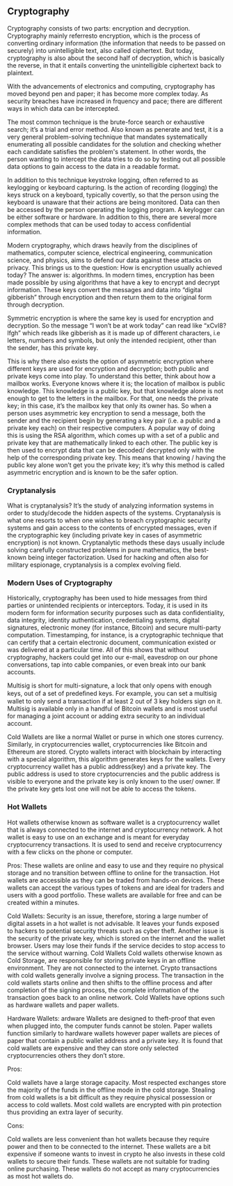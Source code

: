 ## Cryptography

Cryptography consists of two parts: encryption and decryption. Cryptography mainly referresto encryption, which is the process of converting ordinary information (the information that needs to be passed on securely) into unintelligible text, also called ciphertext. But today, cryptography is also about the second half of decryption, which is basically the reverse, in that it entails converting the unintelligible ciphertext back to plaintext.

With the advancements of electronics and computing, cryptography has moved beyond pen and paper; it has become more complex today. As security breaches have increased in frquency and pace; there are different ways in which data can be intercepted. 

The most common technique is the brute-force search or exhaustive search; it’s a trial and error method. Also known as penerate and test, it is a very general problem-solving technique that mandates systematically enumerating all possible candidates for the solution and checking whether each candidate satisfies the problem's statement. In other words, the person wanting to intercept the data tries to do so by testing out all possible data options to gain access to the data in a readable format.

In addition to this technique keystroke logging, often referred to as keylogging or keyboard capturing. Is the action of recording (logging) the keys struck on a keyboard, typically covertly, so that the person using the keyboard is unaware that their actions are being monitored. Data can then be accessed by the person operating the logging program. A keylogger can be either software or hardware. In addition to this, there are several more complex methods that can be used today to access confidential information.

Modern cryptography, which draws heavily from the disciplines of mathematics, computer science, electrical engineering, communication science, and physics, aims to defend our data against these attacks on privacy. This brings us to the question: How is encryption usually achieved today? The answer is: algorithms.  In modern times, encryption has been made possible by using algorithms that have a key to encrypt and decrypt information. These keys convert the messages and data into “digital gibberish” through encryption and then return them to the original form through decryption.

Symmetric encryption is where the same key is used for encryption and decryption. So the message “I won’t be at work today” can read like “xCvI8?lfgh” which reads like gibberish as it is made up of different characters, i.e letters, numbers and symbols, but only the intended recipient, other than the sender, has this private key.

This is why there also exists the option of asymmetric encryption where different keys are used for encryption and decryption; both public and private keys come into play. To understand this better, think about how a mailbox works. Everyone knows where it is; the location of mailbox is public knowledge. This knowledge is a public key, but that knowledge alone is not enough to get to the letters in the mailbox. For that, one needs the private key; in this case, it’s the mailbox key that only its owner has. So when a person uses asymmetric key encryption to send a message, both the sender and the recipient begin by generating a key pair (i.e. a public and a private key each) on their respective computers. A popular way of doing this is using the RSA algorithm, which comes up with a set of a public and private key that are mathematically linked to each other. The public key is then used to encrypt data that can be decoded/ decrypted only with the help of the corresponding private key. This means that knowing / having the public key alone won’t get you the private key; it’s why this method is called asymmetric encryption and is known to be the safer option.

### Cryptanalysis

What is cryptanalysis? It’s the study of analyzing information systems in order to study/decode the hidden aspects of the systems. Cryptanalysis is what one resorts to when one wishes to breach cryptographic security systems and gain access to the contents of encrypted messages, even if the cryptographic key (including private key in cases of asymmetric encryption) is not known. Cryptanalytic methods these days usually include solving carefully constructed problems in pure mathematics, the best-known being integer factorization. Used for hacking and often also for military espionage, cryptanalysis is a complex evolving field.

### Modern Uses of Cryptography 

Historically, cryptography has been used to hide messages from third parties or unintended recipients or interceptors. Today, it is used in its modern form for information security purposes such as data confidentiality, data integrity, identity authentication, credentialing systems, digital signatures, electronic money (for instance, Bitcoin) and secure multi-party computation. Timestamping, for instance, is a cryptographic technique that can certify that a certain electronic document, communication existed or was delivered at a particular time. All of this shows that without cryptography, hackers could get into our e-mail, eavesdrop on our phone conversations, tap into cable companies, or even break into our bank accounts.

Multisig is short for multi-signature, a lock that only opens with enough keys, out of a set of predeﬁned keys. For example, you can set a multisig wallet to only send a transaction if at least 2 out of 3 key holders sign on it. Multisig is available only in a handful of Bitcoin wallets and is most useful for managing a joint account or adding extra security to an individual account.

Cold Wallets are like a normal Wallet or purse in which one stores currency. Similarly, in cryptocurrencies wallet, cryptocurrencies like Bitcoin and Ethereum are stored. Crypto wallets interact with blockchain by interacting with a special algorithm, this algorithm generates keys for the wallets. Every cryptocurrency wallet has a public address(key) and a private key. The public address is used to store cryptocurrencies and the public address is visible to everyone and the private key is only known to the user/ owner. If the private key gets lost one will not be able to access the tokens.

### Hot Wallets

Hot wallets otherwise known as software wallet is a cryptocurrency wallet that is always connected to the internet and cryptocurrency network. A hot wallet is easy to use on an exchange and is meant for everyday cryptocurrency transactions. It is used to send and receive cryptocurrency with a few clicks on the phone or computer.

Pros: These wallets are online and easy to use and they require no physical storage and no transition between offline to online for the transaction.
Hot wallets are accessible as they can be traded from hands-on devices.
These wallets can accept the various types of tokens and are ideal for traders and users with a good portfolio.
These wallets are available for free and can be created within a minutes.

Cold Wallets: Security is an issue, therefore, storing a large number of digital assets in a hot wallet is not advisable.
It leaves your funds exposed to hackers to potential security threats such as cyber theft.
Another issue is the security of the private key, which is stored on the internet and the wallet browser.
Users may lose their funds if the service decides to stop access to the service without warning.
Cold Wallets
Cold wallets otherwise known as Cold Storage, are responsible for storing private keys in an offline environment. They are not connected to the internet. Crypto transactions with cold wallets generally involve a signing process. The transaction in the cold wallets starts online and then shifts to the offline process and after completion of the signing process, the complete information of the transaction goes back to an online network. Cold Wallets have options such as hardware wallets and paper wallets.

Hardware Wallets: ardware Wallets are designed to theft-proof that even when plugged into, the computer funds cannot be stolen. 
Paper wallets function similarly to hardware wallets however paper wallets are pieces of paper that contain a public wallet address and a private key. 
It is found that cold wallets are expensive and they can store only selected cryptocurrencies others they don’t store.

Pros: 

Cold wallets have a large storage capacity. 
Most respected exchanges store the majority of the funds in the offline mode in the cold storage. 
Stealing from cold wallets is a bit difficult as they require physical possession or access to cold wallets.
Most cold wallets are encrypted with pin protection thus providing an extra layer of security.

Cons:

Cold wallets are less convenient than hot wallets because they require power and then to be connected to the internet.
These wallets are a bit expensive if someone wants to invest in crypto he also invests in these cold wallets to secure their funds.
These wallets are not suitable for trading online purchasing.
These wallets do not accept as many cryptocurrencies as most hot wallets do.
